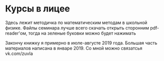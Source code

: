 # Курсы в лицее
Здесь лежит методичка по математическим методам в школьной физике. 
Файлы семинара лучше всего скачать  открыть сторонним pdf-reader'ом, тогда на зеленые буковки можно будет нажимать

Закончу книжку я примерно в июле-августе 2019 года. Большая часть материалов написана в январе 2019.
Со мной можно связатсья vk.com/zuvla
